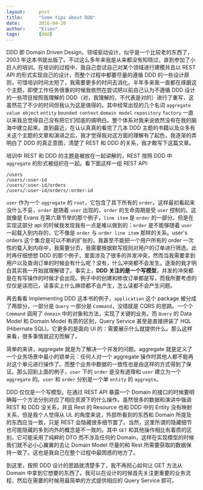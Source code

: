 ```yaml
---
layout:     post
title:      "Some tips about DDD"
date:       2016-04-20
author:     "Eisen"
tags:       [ddd]
---
```


DDD 即 Domain Driven Design，领域驱动设计，似乎是一个比较老的东西了，2003 年这本书就出版了。不过这么多年来我是从来都没有知晓过，直到参加了小巨人的培训。在培训的过程中，我自己尝试自己对某个领域进行建模并且以 REST API 的形式实现自己的设计，而整个过程中都要尽量的遵循 DDD 的一些设计原则，可惜培训时间太短了，我需要更多的时间去消化。半年多来我一直都在琢磨这个主题，即使工作任务很重的时候我依然在尝试把以前自己认为不遵循 DDD 设计的一些项目按照我理解的 DDD（对，我理解的，不代表是对的）进行了重写，这虽然花了不少的时间但我认为这是值得的。其中经常出现的几个名词 `aggregate` `value object` `entity` `bounded context` `domain model` `repository` `factory` 一直以来我总觉得自己没有把它们彻底的搞明白。整个体系对我来说依然没有在我的脑海中建立起来。直到最近，在认认真真的看完了几本 DDD 主题的书籍以及众多有关这个主题的文章和演讲之后，我才觉得我对这方面的理解有了起色，我逐渐的弄明白了 DDD 的真正意图，清楚了 REST 和 DDD 的关系，我才敢写下这篇文章。

培训中 REST 和 DDD 的主题是被放在一起讲解的，REST 按照 DDD 中 `aggregate` 的形式被组织在一起。看下面这样一组 REST API:

```
/users
/users/:user-id
/users/:user-id/orders
/users/:user-id/orders/:order-id
```

`user` 作为一个 `aggregate` 的 `root`，它包含了其下所有的 `order`。这样最初看起来没什么不妥，`order` 是随着 `user` 出现的，`order` 的生命周期是受 `user` 控制的。这就像是 Evans 在第六章节举的那个例子，`line item` 是 `order` 的一部分。但是在实现这部分 api 的时候我发现我有一点是难以做到的：`order` 是不能够随着 `user` 一起载入到内存的，它不像是 `order` 与 `order line item` 那样的关系。user's orders 这个集合是可以不断的扩张的，我甚至不能把一个用户所有的 order 一次性的载入到内存中，我需要分页，我需要根据默写规则对用户的订单进行筛选。此时再仔细想想 DDD 的那个例子，里面涉及了很多的并发冲突，然而当我需要拿到用户以及查询订单的时候会有什么呢？没有，什么冲突都不会发生。逐渐的我才明白其实我一开始就理解错了。事实上，**DDD 关注的是一个写模型**，并发的冲突都是在有写操作的时候才会出现。例子中的创建和修改订单都是写，而我所要考虑的仅仅是读而已，读事实上什么麻烦都不会产生，怎么读都不会产生问题。

再去看看 Implementing DDD 这本书的例子，`application` 这个 package 被分成了两部分，一部分是 `Query` 一部分是 `Command`，没错就是 CQRS 的思路。一个个 `Command` 调用了 `domain` 中的对象和方法，实现了关键的业务。而 `Query` 的 Data Model 和 Domain Model 有质的区别，Query Service 甚至是直接拼装了 HQL (Hibernate SQL)。它更多的是面向 UI 的：需要展示什么就提供什么。那么这样来看，很多事情就迎刃而解了。

简单的来讲，aggregate 就是为了解决一个并发的问题。aggregate 就是定义了一个业务场景中最小的锁单元：任何人对一个 aggregate 操作时其他人都不能再对这个单元进行操作了。而整个业务中数据的一致性也是由这样的方式得到了保证。那么回到上面的例子，`user` 下的 `order` 是没有道理和 `user` 建立为一个 `aggregate` 的。`user` 和 `order` 分别是一个单 `entity` 的 `aggregte`。

DDD 仅仅是一个写模型。在通过 REST API 暴露一个 Domain 的接口的时候要明确每一个方法分别对应了相应资源下的什么操作。虽然很多的数据和演讲中强调 REST 和 DDD 没关系，并且 Rest 的 Resource 也和 DDD 中的 Entity 没有映射关系，但是我个人觉得从 UL 的角度来说，外部所看到的东西和 Domain 所提及的东西应当一致，只是 REST 会隐藏很多细节罢了。当然，这里所谓的隐藏细节也可能隐藏的多到内外的概念是不一致的。其中 `GET` 和其他操作相比有着质的区别，它可能采用了纯粹的 DTO 而不涉及任何的 Domain，这样在实现模型的时候我们就不必小心翼翼的去让 Domain Model 尽量的和 Rest 所需要获取的数据保持一致了。这也是我自己在整个过程中最困惑的地方了。

到这里，按照 DDD 设计的思路就清楚多了，我不再担心如何让 GET 方法从 Domain 中拿到它想要的东西了。我可以在设计的时候首先关注更重要的业务流程，然后在需要的时候用最简单的方式提供相应的 Query Service 即可。
